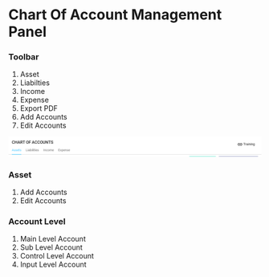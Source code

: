 # Chart Of Account Management Panel

### Toolbar

1. Asset
2. Liabilties 
3. Income 
4. Expense
5. Export PDF
6. Add Accounts
7. Edit Accounts

![](../../.gitbook/assets/image%20%2830%29.png)

### Asset

1. Add Accounts
2. Edit Accounts

### Account Level

1. Main Level Account
2. Sub Level Account
3. Control Level Account
4. Input Level Account

